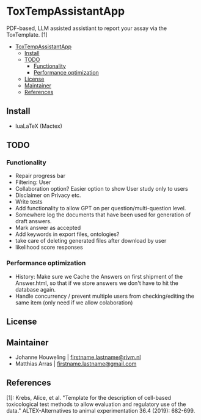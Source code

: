 # ToxTempAssistantApp
PDF-based, LLM assisted assistiant to report your assay via the ToxTemplate. [1]

- [ToxTempAssistantApp](#toxtempassistantapp)
  - [Install](#install)
  - [TODO](#todo)
    - [Functionality](#functionality)
    - [Performance optimization](#performance-optimization)
  - [License](#license)
  - [Maintainer](#maintainer)
  - [References](#references)

## Install
- luaLaTeX (Mactex)
## TODO
### Functionality
- Repair progress bar
- Filtering: User
- Collaboration option? Easier option to show User study only to users
- Disclaimer on Privacy etc.
- Write tests
- Add functionality to allow GPT on per question/multi-question level.
- Somewhere log the documents that have been used for generation of draft answers.
- Mark answer as accepted
- Add keywords in export files, ontologies?
- take care of deleting generated files after download by user
- likelihood score responses
### Performance optimization
-  History: Make sure we Cache the Answers on first shipment of the Answer.html, so that if we store answers we don't have to hit the database again.
-  Handle concurrency / prevent multiple users from checking/editing the same item (only need if we allow colaboration) 
## License

## Maintainer
- Johanne Houweling | firstname.lastname@rivm.nl
- Matthias Arras | firstname.lastname@gmail.com
## References
[1]: Krebs, Alice, et al. "Template for the description of cell-based toxicological test methods to allow evaluation and regulatory use of the data." ALTEX-Alternatives to animal experimentation 36.4 (2019): 682-699.
